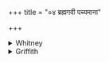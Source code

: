 +++
title = "०४ ब्रह्मगवी पच्यमाना"

+++

<details><summary>Whitney</summary>

### Translation
4. The Brahman's cow, being cooked, as far as she penetrates (?), smites  
out the brightness (*téjas*) of a kingdom; no virile (*vṛ́ṣan*) hero is  
born \[there\].

### Notes
*Ján̄gahe* is doubtful in meaning, although it cannot well be referred to  
any root but *gāh;* derivation from a root *jaṅh*, proposed in the major  
Pet. Lex., is apparently withdrawn in the minor. Ppp. reads *pumān* in  
**d**. The separate accent of *abhí* in **b** is a case falling under  
Prāt. iv. 4, and the passage is quoted in the commentary to that rule.
</details>

<details><summary>Griffith</summary>

While yet the Brahman's cow which men are dressing quivers in her throe: She mars the kingdom's splendour: there no vigorous hero springs to life.
</details>
